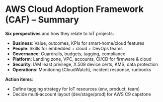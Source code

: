 # AWS Cloud Adoption Framework (CAF) – Summary

**Six perspectives** and how they relate to IoT projects:
- **Business**: Value, outcomes, KPIs for smart‑home/cloud features
- **People**: Skills for embedded + cloud + DevOps teams
- **Governance**: Guardrails, budgets, tagging, compliance
- **Platform**: Landing zone, VPC, accounts, CI/CD for firmware & cloud
- **Security**: IAM least privilege, X.509 device certs, KMS, data protection
- **Operations**: Monitoring (CloudWatch), incident response, runbooks

**Action items**:
- Define tagging strategy for IoT resources (env, product, team)
- Decide multi‑account layout (dev/stage/prod) for AWS C9 capstone
